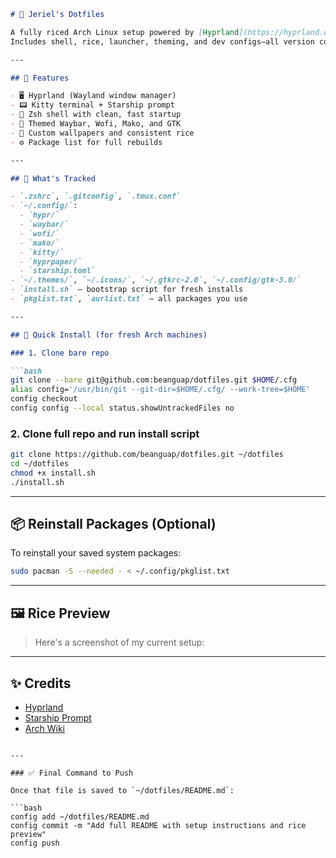 ````markdown
# 🌿 Jeriel's Dotfiles

A fully riced Arch Linux setup powered by [Hyprland](https://hyprland.org/), tuned for frontend development and terminal workflow.  
Includes shell, rice, launcher, theming, and dev configs—all version controlled and portable.

---

## 🚀 Features

- 🖥 Hyprland (Wayland window manager)
- 📟 Kitty terminal + Starship prompt
- 🧠 Zsh shell with clean, fast startup
- 🍚 Themed Waybar, Wofi, Mako, and GTK
- 🎨 Custom wallpapers and consistent rice
- ⚙️ Package list for full rebuilds

---

## 🧰 What's Tracked

- `.zshrc`, `.gitconfig`, `.tmux.conf`
- `~/.config/`:
  - `hypr/`
  - `waybar/`
  - `wofi/`
  - `mako/`
  - `kitty/`
  - `hyprpaper/`
  - `starship.toml`
- `~/.themes/`, `~/.icons/`, `~/.gtkrc-2.0`, `~/.config/gtk-3.0/`
- `install.sh` — bootstrap script for fresh installs
- `pkglist.txt`, `aurlist.txt` — all packages you use

---

## 🧪 Quick Install (for fresh Arch machines)

### 1. Clone bare repo

```bash
git clone --bare git@github.com:beanguap/dotfiles.git $HOME/.cfg
alias config='/usr/bin/git --git-dir=$HOME/.cfg/ --work-tree=$HOME'
config checkout
config config --local status.showUntrackedFiles no
````

### 2. Clone full repo and run install script

```bash
git clone https://github.com/beanguap/dotfiles.git ~/dotfiles
cd ~/dotfiles
chmod +x install.sh
./install.sh
```

---

## 📦 Reinstall Packages (Optional)

To reinstall your saved system packages:

```bash
sudo pacman -S --needed - < ~/.config/pkglist.txt
```

---

## 🖼 Rice Preview

> Here's a screenshot of my current setup:

---

## ✨ Credits

* [Hyprland](https://github.com/hyprwm/Hyprland)
* [Starship Prompt](https://starship.rs/)
* [Arch Wiki](https://wiki.archlinux.org/)

````

---

### ✅ Final Command to Push

Once that file is saved to `~/dotfiles/README.md`:

```bash
config add ~/dotfiles/README.md
config commit -m "Add full README with setup instructions and rice preview"
config push
````
